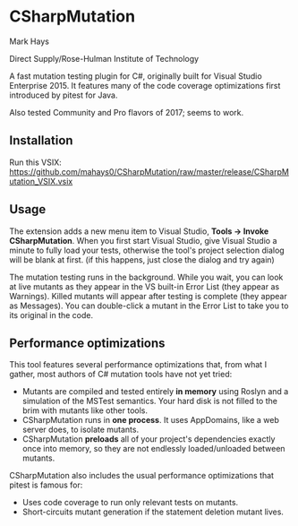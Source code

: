 # CSharpMutation

Mark Hays

Direct Supply/Rose-Hulman Institute of Technology

A fast mutation testing plugin for C#, originally built for Visual Studio Enterprise 2015. It features many of the code coverage optimizations first introduced by pitest for Java. 

Also tested Community and Pro flavors of 2017; seems to work.

## Installation

Run this VSIX: https://github.com/mahays0/CSharpMutation/raw/master/release/CSharpMutation_VSIX.vsix 

## Usage

The extension adds a new menu item to Visual Studio, **Tools -> Invoke CSharpMutation**. When you first start Visual Studio, give Visual Studio a minute to fully load your tests, otherwise the tool's project selection dialog will be blank at first. (if this happens, just close the dialog and try again)

The mutation testing runs in the background. While  you wait, you can look at live mutants as they appear in the VS built-in Error List (they appear as Warnings). Killed mutants will appear after testing is complete (they appear as Messages). You can double-click a mutant in the Error List to take you to its original in the code.

## Performance optimizations
This tool features several performance optimizations that, from what I gather, most authors of C# mutation tools have not yet tried:
 - Mutants are compiled and tested entirely **in memory** using Roslyn and a simulation of the MSTest semantics. Your hard disk is not filled to the brim with mutants like other tools.
 - CSharpMutation runs in **one process**. It uses AppDomains, like a web server does, to isolate mutants.
 - CSharpMutation **preloads** all of your project's dependencies exactly once into memory, so they are not endlessly loaded/unloaded between mutants.

CSharpMutation also includes the usual performance optimizations that pitest is famous for:
- Uses code coverage to run only relevant tests on mutants.
- Short-circuits mutant generation if the statement deletion mutant lives.
